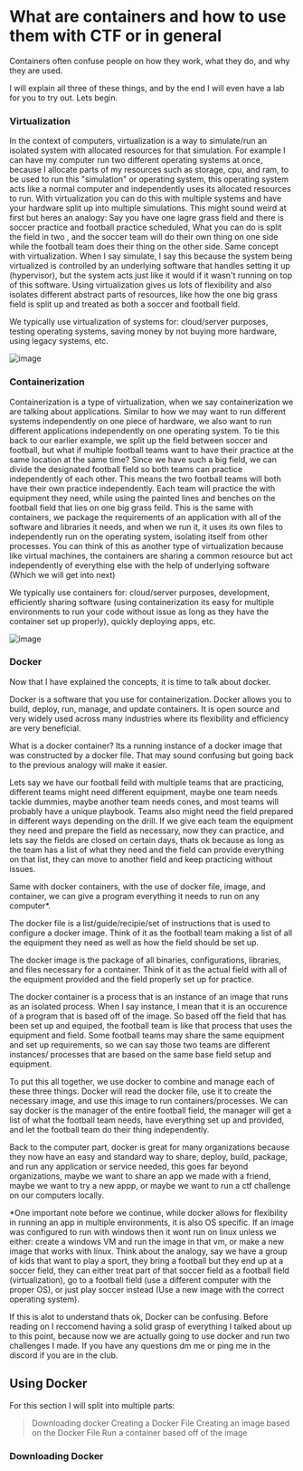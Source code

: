 # What are containers and how to use them with CTF or in general

Containers often confuse people on how they work, what they do, and why they are used.

I will explain all three of these things, and by the end I will even have a lab for you to try out. Lets begin.

### Virtualization

In the context of computers, virtualization is a way to simulate/run an isolated system with allocated resources for that simulation. For example I can have my computer run two different operating systems at once, because I allocate parts of my resources such as storage, cpu, and ram, to be used to run this "simulation" or operating system, this operating system acts like a normal computer and independently uses its allocated resources to run. With virtualization you can do this with multiple systems and have your hardware split up into multiple simulations. This might sound weird at first but heres an analogy: Say you have one lagre grass field and there is soccer practice and football practice scheduled, What you can do is split the field in two , and the soccer team will do their own thing on one side while the football team does their thing on the other side. Same concept with virtualization. When I say simulate, I say this because the system being virtualized is controlled by an underlying software that handles setting it up (hypervisor), but the system acts just like it would if it wasn't running on top of this software. Using virtualization gives us lots of flexibility and also isolates different abstract parts of resources, like how the one big grass field is split up and treated as both a soccer and football field.

We typically use virtualization of systems for: cloud/server purposes, testing operating systems, saving money by not buying more hardware, using legacy systems, etc.

![image](https://github.com/user-attachments/assets/5eca19d8-a2b6-4f02-8c90-79d4f0f33e1d)


### Containerization

Containerization is a type of virtualization, when we say containerization we are talking about applications. Similar to how we may want to run different systems independently on one piece of hardware, we also want to run different applications independently on one operating system. To tie this back to our earlier example, we split up the field between soccer and football, but what if multiple football teams want to have their practice at the same location at the same time? Since we have such a big field, we can divide the designated football field so both teams can practice independently of each other. This means the two football teams will both have their own practice independently. Each team will practice the with equipment they need, while using the painted lines and benches on the football field that lies on one big grass feild. This is the same with containers, we package the requirements of an application with all of the software and libraries it needs, and when we run it, it uses its own files to independently run on the operating system, isolating itself from other processes. You can think of this as another type of virtualization because like virtual machines, the containers are sharing a common resource but act independently of everything else with the help of underlying software (Which we will get into next)

We typically use containers for: cloud/server purposes, development, efficiently sharing software (using containerization its easy for multiple environments to run your code without issue as long as they have the container set up properly), quickly deploying apps, etc.

![image](https://github.com/user-attachments/assets/3d969a52-9801-4c0c-b76c-0bbd2737baa5)

### Docker


Now that I have explained the concepts, it is time to talk about docker.

Docker is a software that you use for containerization. Docker allows you to build, deploy, run, manage, and update containers. It is open source and very widely used across many industries where its flexibility and efficiency are very beneficial.

What is a docker container? Its a running instance of a docker image that was constructed by a docker file. That may sound confusing but going back to the previous analogy will make it easier.

Lets say we have our football feild with multiple teams that are practicing, different teams might need different equipment, maybe one team needs tackle dummies, maybe another team needs cones, and most teams will probably have a unique playbook. Teams also might need the field prepared in different ways depending on the drill. If we give each team the equipment they need and prepare the field as necessary, now they can practice, and lets say the fields are closed on certain days, thats ok because as long as the team has a list of what they need and the field can provide everything on that list, they can move to another field and keep practicing without issues. 

Same with docker containers, with the use of docker file, image, and container, we can give a program everything it needs to run on any computer*.

The docker file is a list/guide/recipie/set of instructions that is used to configure a docker image. Think of it as the football team making a list of all the equipment they need as well as how the field should be set up.

The docker image is the package of all binaries, configurations, libraries, and files necessary for a container. Think of it as the actual field with all of the equipment provided and the field properly set up for practice. 

The docker container is a process that is an instance of an image that runs as an isolated process. When I say instance, I mean that it is an occurence of a program that is based off of the image. So based off the field that has been set up and equiped, the football team is like that process that uses the equipment and field. Some football teams may share the same equipment and set up requirements, so we can say those two teams are different instances/ processes that are based on the same base field setup and equipment.

To put this all together, we use docker to combine and manage each of these three things. Docker will read the docker file, use it to create the necessary image, and use this image to run containers/processes. We can say docker is the manager of the entire football field, the manager will get a list of what the football team needs, have everything set up and provided, and let the football team do their thing independently. 

Back to the computer part, docker is great for many organizations because they now have an easy and standard way to share, deploy, build, package, and run any application or service needed, this goes far beyond organizations, maybe we want to share an app we made with a friend, maybe we want to try a new appp, or maybe we want to run a ctf challenge on our computers locally. 

*One important note before we continue, while docker allows for flexibility in running an app in multiple environments, it is also OS specific. If an image was configured to run with windows then it wont run on linux unless we either: create a windows VM and run the image in that vm, or make a new image that works with linux. Think about the analogy, say we have a group of kids that want to play a sport, they bring a football but they end up at a soccer field, they can either treat part of that soccer field as a football field (virtualization), go to a football field (use a different computer with the proper OS), or just play soccer instead (Use a new image with the correct operating system).

If this is alot to understand thats ok, Docker can be confusing. Before reading on I reccomend having a solid grasp of everything I talked about up to this point, because now we are actually going to use docker and run two challenges I made. If you have any questions dm me or ping me in the discord if you are in the club. 

## Using Docker 

For this section I will split into multiple parts:
> Downloading docker
> Creating a Docker File
> Creating an image based on the Docker File
> Run a container based off of the image

### Downloading Docker






